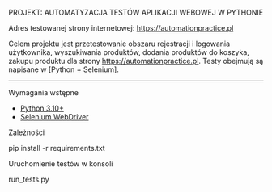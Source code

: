 PROJEKT: AUTOMATYZACJA TESTÓW APLIKACJI WEBOWEJ W PYTHONIE

Adres testowanej strony internetowej: https://automationpractice.pl

Celem projektu jest przetestowanie obszaru rejestracji i logowania użytkownika, wyszukiwania produktów, dodania produktów do koszyka, zakupu produktu dla strony https://automationpractice.pl. 
Testy obejmują są napisane w [Python + Selenium].

---

Wymagania wstępne
- [Python 3.10+](https://www.python.org/downloads/)
- [Selenium WebDriver](https://www.selenium.dev/)

Zależności

  pip install -r requirements.txt


Uruchomienie testów w konsoli

  run_tests.py
